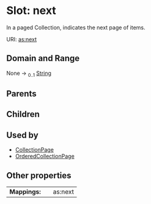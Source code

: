 
# Slot: next


In a paged Collection, indicates the next page of items.

URI: [as:next](http://www.w3.org/ns/activitystreams#next)


## Domain and Range

None &#8594;  <sub>0..1</sub> [String](types/String.md)

## Parents


## Children


## Used by

 * [CollectionPage](CollectionPage.md)
 * [OrderedCollectionPage](OrderedCollectionPage.md)

## Other properties

|  |  |  |
| --- | --- | --- |
| **Mappings:** | | as:next |

